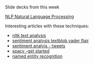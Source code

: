 Slide decks from this week 

[NLP Natural Language Processing](https://docs.google.com/presentation/d/1KNE1Hpnkml2DIOnleAL2wrxFn1kgFH6h1CU0Z1v0MPw/edit?usp=sharing)


Interesting articles with these techniques: 

+ [nltk text analysis](https://www.datacamp.com/community/tutorials/text-analytics-beginners-nltk)
+ [sentiment analysis textblob vader flair](https://neptune.ai/blog/sentiment-analysis-python-textblob-vs-vader-vs-flair)
+ [sentiment analyis - tweets](https://medium.com/analytics-vidhya/sentiment-analysis-on-ellens-degeneres-tweets-using-textblob-ff525ea7c30f)
+ [spacy -get started](https://spacy.io/usage#quickstart) 
+ [named entity recognition](https://towardsdatascience.com/named-entity-recognition-with-nltk-and-spacy-8c4a7d8)
